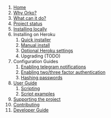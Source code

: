 1. [Home](.)
1. [Why Orko?](Why-Orko)
1. [What can it do?](Example-Use-Cases)
1. [Project status](Project-status)
1. [Installing locally](Local-installation)
1. Installing on Heroku
    1. [Quick installer](One-click-installation-on-Heroku)
    1. [Manual install](Manual-installation-on-Heroku)
    1. [Optional Heroku settings](Optional-Heroku-settings)
    1. Upgrading (TODO)
1.  Configuration Guides
    1. [Enabling telegram notifications](Telegram-Notifications)
    1. [Enabling two/three factor authentication](Enable-two-factor-authentication)
    1. [Hashing passwords](Hashing-Passwords)
1. [User Guide](User-Guide)
    1. [Scripting](Scripting)
    1. [Script examples](Script-Library)
1. [Supporting the project](Supporting-The-Project)
1. [Contributing](Contributing)
1. [Developer Guide](Developer-guide)
